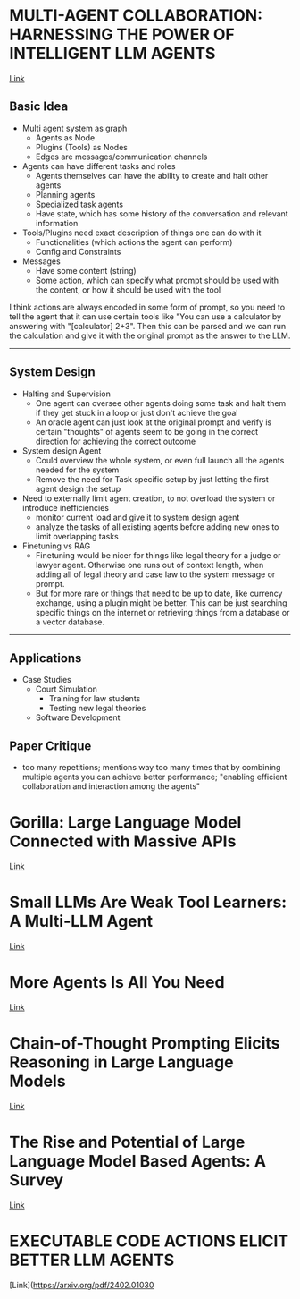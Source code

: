 
# MULTI-AGENT COLLABORATION: HARNESSING THE POWER OF INTELLIGENT LLM AGENTS

[Link](https://arxiv.org/pdf/2306.03314)

## Basic Idea

- Multi agent system as graph
	- Agents as Node
	- Plugins (Tools) as Nodes
	- Edges are messages/communication channels
- Agents can have different tasks and roles
	- Agents themselves can have the ability to create and halt other agents
	- Planning agents
	- Specialized task agents
	- Have state, which has some history of the conversation and relevant information
- Tools/Plugins need exact description of things one can do with it
	- Functionalities (which actions the agent can perform)
	- Config and Constraints
- Messages
	- Have some content (string)
	- Some action, which can specify what prompt should be used with the content, or how it should be used with the tool

I think actions are always encoded in some form of prompt, so you need to tell the agent that it can use certain tools like "You can use a calculator by answering with "\[calculator] 2+3". Then this can be parsed and we can run the calculation and give it with the original prompt as the answer to the LLM.

---

## System Design

- Halting and Supervision
	- One agent can oversee other agents doing some task and halt them if they get stuck in a loop or just don't achieve the goal
	- An oracle agent can just look at the original prompt and verify is certain "thoughts" of agents seem to be going in the correct direction for achieving the correct outcome
- System design Agent
	- Could overview the whole system, or even full launch all the agents needed for the system
	- Remove the need for Task specific setup by just letting the first agent design the setup
- Need to externally limit agent creation, to not overload the system or introduce inefficiencies
	- monitor current load and give it to system design agent
	- analyze the tasks of all existing agents before adding new ones to limit overlapping tasks
- Finetuning vs RAG
	- Finetuning would be nicer for things like legal theory for a judge or lawyer agent. Otherwise one runs out of context length, when adding all of legal theory and case law to the system message or prompt.
	- But for more rare or things that need to be up to date, like currency exchange, using a plugin might be better. This can be just searching specific things on the internet or retrieving things from a database or a vector database.
---
## Applications

- Case Studies
	- Court Simulation
		- Training for law students
		- Testing new legal theories
	- Software Development

## Paper Critique

- too many repetitions; mentions way too many times that by combining multiple agents you can achieve better performance; "enabling efficient collaboration and interaction among the agents"

# Gorilla: Large Language Model Connected with Massive APIs

[Link](https://arxiv.org/pdf/2305.15334)

# Small LLMs Are Weak Tool Learners: A Multi-LLM Agent

[Link](https://arxiv.org/pdf/2401.07324)

# More Agents Is All You Need

[Link](https://arxiv.org/pdf/2402.05120)

# Chain-of-Thought Prompting Elicits Reasoning in Large Language Models

[Link](https://arxiv.org/pdf/2201.11903)

# The Rise and Potential of Large Language Model Based Agents: A Survey

[Link](https://arxiv.org/pdf/2309.07864)

# EXECUTABLE CODE ACTIONS ELICIT BETTER LLM AGENTS

[Link](https://arxiv.org/pdf/2402.01030

